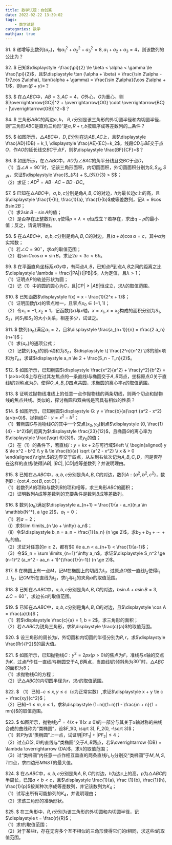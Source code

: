 ```yaml
---
title: 数学试题：自创篇
date: 2022-02-22 13:39:02
tags:
    - 数学试题
categories: 数学
mathjax: true
---
```



$1. $ 递增等比数列$\{a_n\}$，有$a_1^2+a_2^2+a_3^2 = 8, a_1 + a_2 + a_3 = 4$，则该数列的公比为？

$2. $ 已知$\displaystyle -\frac{\pi}{2} \le \beta < \alpha < \gamma \le \frac{\pi}{2}$，且$\displaystyle \tan (\alpha + \beta) = \frac{\sin 2\alpha - 1}{\cos 2\alpha}, \tan(\alpha + \gamma) = \frac{\sin 2\alpha}{\cos 2\alpha + 1}$，则$\tan (\beta + \gamma)=$？

$3. $ 在$\triangle ABC$中，$AB = 3, AC = 4$，$O$外心，$G$为重心，则$|\overrightarrow{GC}|^2 + \overrightarrow{OG} \cdot \overrightarrow{BC} - |\overrightarrow{GB}|^2=$？

<!--more-->

$4. $ 三角形$ABC$的两边$a, b$， $R,r$分别是该三角形的外切圆半径和内切圆半径，则“三角形$ABC$是直角三角形“是$a, R+r, b$按顺序成等差数列的__条件？

$5. $ 如图所示，$\triangle ABC$中，$D,E$分别在边$AB,AC$上，且$\displaystyle \frac{AD}{DB} = k_1, \displaystyle \frac{AE}{EC}=k_2$，线段$CD$与$BE$交于点$O$，作$AO$的延长线交$BC$于点$F$，则$\displaystyle \frac{BF}{CF}=$？

$6. $ 如图所示，在$\triangle ABC$中，$AD$为$\angle BAC$的角平分线且交$BC$于点$D$，<br />
（1）当$\angle A = 90^\circ$时，记该三角形面积，内切圆面积，外切圆面积分别为$S, S_{内}, S_{外}$，求证$\displaystyle \frac{S_{内} + S_{外}}{3} > S$；<br/>
（2）求证：$AD^2 = AB \cdot AC - BD \cdot DC$。

$7. $ 已知在$\triangle ABC$中，$a,b,c$分别是角$A,B,C$的对边，$h$为最长边$c$上的高，且$\displaystyle \frac{1}{h}, \frac{1}{a}, \frac{1}{b}$成等差数列，记$\lambda = 9 \cos B \sin 2B$；<br/>
（1）求$2\sin B - \sin A$的值；<br/>
（2）是否存在正整数对$p,q$使得$p < \lambda < q$恒成立？若存在，求出$q - p$的最小值；反之，请说明理由。

$8. $ 在$\triangle ABC$中，$a, b, c$分别是角$A,B,C$的对边，且$(a+b)\cos \alpha = c$，其中$\alpha$为实常数；<br/>
（1）若$\angle C = 90^\circ$，求$\alpha$的取值范围；<br/>
（2）若$\sin C \cos \alpha = \sin B$，求证$2a < 3c < 6b$。

$9. $ 在平面直角坐标系$xOy$中，有两点$A,B$，已知点$P$到点$A,B$之间的距离之比$\displaystyle \lambda = \frac{|PA|}{|PB|}$，$\lambda$为定值，且$\lambda > 1$；<br/>
（1）证明点$P$的轨迹形状为圆；<br/>
（2）记（1）中的圆的圆心为$C$，且$|CP| \ge |AB|$恒成立，求$\lambda$的取值范围。

$10. $ 已知函数$\displaystyle f(x) = x - \frac{1}{2^x + 1}$；<br/>
（1）证明函数$f(x)$的零点唯一，且零点$x_0 \in (-1, 1)$；<br/>
（2）令$x_1 = -1, x_2 = 1$，记函数$f(x)$与$x$轴，$x=x_1, x=x_2$构成的面积分别为$S_1, S_2$，问$S_1$和$S_2$的大小关系，相差多少，试证之。

$11. $ 数列$\{a_n\}$满足$a_1=2$，且$\displaystyle \frac{a_{n+1}}{n} = \frac{2 a_n}{n+1}$；<br/>
（1）求$\{a_n\}$的通项公式；<br/>
（2）记数列$\{a_n\}$的前$n$项和为$S_n$，$\displaystyle \{ \frac{2^n}{n^2} \}$的前$n$项和为$T_n$，求证$\displaystyle a_n \le 2 + \frac{S_n - T_n}{2}$。

$12. $ 如图所示，已知椭圆$\displaystyle \frac{x^2}{a^2} + \frac{y^2}{b^2} = 1 (a>b>0)$上存在过其左焦点的一条直线$l$与椭圆交于$A,B$两点，坐标原点$O$关于直线$l$的对称点为$D$，使得$O,A,B,D$四点共圆，求椭圆的离心率$e$的取值范围。

$13. $ 证明过抛物线准线上的任意一点作抛物线的两条切线，则两个切点和抛物线的焦点共线。类似的，探讨椭圆和双曲线是否具有相似的性质？

$14. $ 如图所示，已知椭圆$\displaystyle G: y = \frac{b}{a}\sqrt {a^2 - x^2} (a>b>0)$，抛物线$C: y = x^2 - b^2$；<br/>
（1）若椭圆$G$与抛物线$C$的其中一个交点$(x_0,y_0)$到点$\displaystyle {0, \frac{1}{4} - b^2}$的距离为$\displaystyle \frac{23}{12}$，且椭圆$G$的离心率为$\displaystyle \frac{\sqrt 6}{3}$，求$y_0$的值；<br/>
（2）在（1）的条件下，若直线$l: y = kx + 2$与可行域$\left \{ \begin{aligned} y & \le x^2 - b^2 \\ y & \le \frac{b}{a} \sqrt {a^2 - x^2} \\ x & > 0 \end{aligned}\right.$的边界交于四点，从左到右依次记为$A,B,C,D$，问是否存在这样的直线$l$使得$|AB|, |BC|, |CD|$成等差数列？并说明理由。

$15. $ 已知在$\triangle ABC$中，$a,b, c$分别是角$A,B,C$的对边，数列$A: \{a^2,b^2,c^2\}$，数列$B: \{ \cot A, \cot B, \cot C \}$；<br/>
（1）若数列$A$的项和与数列$B$的项和相等，求三角形$ABC$的面积；<br/>
（2）证明数列$A$成等差数列的充要条件是数列$B$成等差数列。

$16. $ 数列$\{a_n\}$满足$\displaystyle a_{n+1} = \frac{1}{a - a_n}(n,a \in \mathbb{N^*}, a \ge 2)$，$a_1=0$；<br/>
（1）若$a=2$；<br/>
    （i）求$\lim \limits_{n \to + \infty} a_n$；<br/>
    （ii）令$\displaystyle b_n = a_n + \frac{1}{a_n} (n \ge 2)$，求$b_2 + b_3 + \cdots + b_n$的值。<br/>
（2）求证对任意的$n \ge 2$，都有$0 \le a_n < a_{n+1} < \frac{1}{a-1}$；<br/>
（3）令$S_n = \sum \limits_{n=1}^\infty a_n$，求证$\displaystyle S_n^2 \ge (n-1)^2 (a_n^2 - aa_n + 1)^{\frac{1}{n-1}} (n \ge 2)$。

$17. $ 在椭圆上有一点$M$，记$M$在椭圆上的切线为$l_1$，过原点$O$做一直线$l_2$使得$l_1 \perp l_2$，记$OM$所在直线为$l_3$，求$l_2$与$l_3$的夹角$\alpha$的取值范围。

$18. $ 已知在$\triangle ABC$中，$a,b, c$分别是角$A,B,C$的对边，$b \sin A + a \sin B = 3, \angle C = 60^\circ$，求边长$c$的取值范围。

$19. $ 已知在$\triangle ABC$中，$a,b, c$分别是角$A,B,C$的对边，且$\displaystyle \cos A = \frac{a}{b}$；<br/>
（1）若$\displaystyle \frac{c}{a} = 1, b = 2$，求三角形的面积；<br/>
（2）若$\triangle ABC$为锐角三角形，求$\displaystyle \frac{c}{a}$的取值范围。

$20. $ 设三角形的周长为$l$，外切圆和内切圆的半径分别为$R,r$，求$\displaystyle \frac{Rr}{l^2}$的最大值。

$21. $ 如图所示，已知抛物线$C: y^2 = 2px (p>0)$的焦点为$F$，准线与$x$轴的交点为$K$，过点$F$作任一直线$l$与椭圆交于$A,B$两点，当直线$l$的倾斜角为$30^\circ$时，$\triangle ABC$的面积为8；<br/>
（1）求抛物线$C$的方程；<br/>
（2）记$\triangle ABC$的内切圆半径为$r$，求$r$的取值范围。

$22. $ （1）已知$-c \le x, y \le c$（$c$为正常实数）,求证$\displaystyle x + y \le c + \frac{xy}{c^2}$；<br/>
（2）已知$-1 \le m, n \le 1$，求$\displaystyle (1+m)(1+n)(1 - \frac{m + n}{1 + mn})$的取值范围。

$23. $ 如图所示，抛物线$y^2 = 4(x+1) (x \le 0)$的一部分与其关于$x$轴对称的曲线合成的曲线称为“类椭圆”，设$F_1(0, \sqrt 3), F_2(0, -\sqrt 3)$；<br/>
（1）若$P$为该“类椭圆”上一点，试证明$|PF_1| + |PF_2| \le 4$； <br/>
（2）过点$D(2, 0)$的直线与“类椭圆”交于$A,B$两点，若$\overrightarrow {DB} = \lambda \overrightarrow {DA}$，求$\lambda$的取值范围；<br/>
（3）过“类椭圆”内任意一点作相互垂直的两条直线$l_1, l_2$分别交“类椭圆”于$M,N,S,T$四点，求四边形$MNST$的最大值。

$24. $ 在$\triangle ABC$中，$a, b, c$分别是角$A,B,C$的对边，$h$为边$c$上的高，$p$为$\triangle ABC$的半周长，已知$a < b < c$，且$\displaystyle \frac{1}{a}, \frac {1}{b}, \frac{1}{h}, \frac{1}{p}$按某种次序成等差数列，并记该数列为$K_4$；<br/>
（1）试写出所有可能排列的$K_4$，并说明理由；<br/>
（2）求该三角形的准确形状。

$25. $ 在三角形中，$R,r$分别为该三角形的外切圆和内切圆半径，记$\displaystyle t = \frac{r}{R}$；<br/>
（1）求$t$的取值范围；<br/>
（2）对于某些$t$，存在无穷多个互不相似的三角形使得它们的$t$相同，求这些$t$的取值范围。
